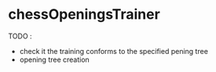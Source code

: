 # chessOpeningsTrainer

TODO :
- check it the training conforms to the specified pening tree
- opening tree creation
